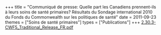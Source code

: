 +++
title = "Communiqué de presse: Quelle part les Canadiens prennent-ils à leurs soins de santé primaires? Résultats du Sondage international 2010 du Fonds du Commonwealth sur les politiques de santé"
date = 2011-09-23
themes = ["Soins de santé primaires"]
types = ["Publications"]
+++
[2.30.3-CWF5\_Traditional\_Release\_FR.pdf](/files/2.30.3-CWF5_Traditional_Release_FR.pdf)

